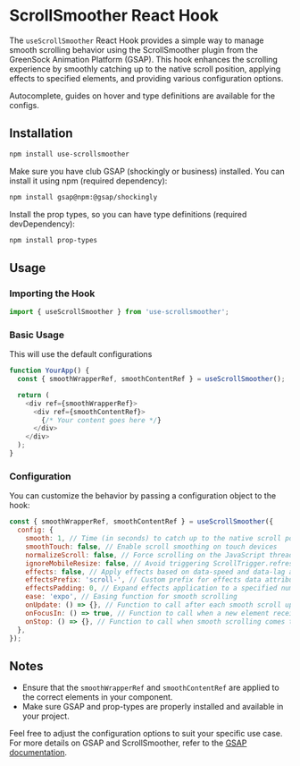 # ScrollSmoother React Hook

The `useScrollSmoother` React Hook provides a simple way to manage smooth scrolling behavior using the ScrollSmoother plugin from the GreenSock Animation Platform (GSAP). This hook enhances the scrolling experience by smoothly catching up to the native scroll position, applying effects to specified elements, and providing various configuration options.

Autocomplete, guides on hover and type definitions are available for the configs.

## Installation

```bash
npm install use-scrollsmoother
```

Make sure you have club GSAP (shockingly or business) installed. You can install it using npm (required dependency):

```bash
npm install gsap@npm:@gsap/shockingly
```

Install the prop types, so you can have type definitions (required devDependency):

```bash
npm install prop-types
```

## Usage

### Importing the Hook

```javascript
import { useScrollSmoother } from 'use-scrollsmoother';
```

### Basic Usage
This will use the default configurations

```javascript
function YourApp() {
  const { smoothWrapperRef, smoothContentRef } = useScrollSmoother();

  return (
    <div ref={smoothWrapperRef}>
      <div ref={smoothContentRef}>
        {/* Your content goes here */}
      </div>
    </div>
  );
}
```

### Configuration

You can customize the behavior by passing a configuration object to the hook:

```javascript
const { smoothWrapperRef, smoothContentRef } = useScrollSmoother({
  config: {
    smooth: 1, // Time (in seconds) to catch up to the native scroll position
    smoothTouch: false, // Enable scroll smoothing on touch devices
    normalizeScroll: false, // Force scrolling on the JavaScript thread
    ignoreMobileResize: false, // Avoid triggering ScrollTrigger.refresh() on mobile resize
    effects: false, // Apply effects based on data-speed and data-lag attributes
    effectsPrefix: 'scroll-', // Custom prefix for effects data attributes
    effectsPadding: 0, // Expand effects application to a specified number of pixels
    ease: 'expo', // Easing function for smooth scrolling
    onUpdate: () => {}, // Function to call after each smooth scroll update
    onFocusIn: () => true, // Function to call when a new element receives focus
    onStop: () => {}, // Function to call when smooth scrolling comes to a stop
  },
});
```

## Notes

- Ensure that the `smoothWrapperRef` and `smoothContentRef` are applied to the correct elements in your component.
- Make sure GSAP and prop-types are properly installed and available in your project.

Feel free to adjust the configuration options to suit your specific use case. For more details on GSAP and ScrollSmoother, refer to the [GSAP documentation](https://greensock.com/docs/).
